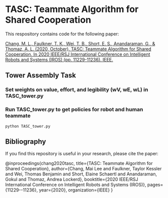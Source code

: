 # TASC: Teammate Algorithm for Shared Cooperation

This respository contains code for the following paper:

[Chang, M. L., Faulkner, T. K., Wei, T. B., Short, E. S., Anandaraman, G., & Thomaz, A. L. (2020, October). TASC: Teammate Algorithm for Shared Cooperation. In 2020 IEEE/RSJ International Conference on Intelligent Robots and Systems (IROS) (pp. 11229-11236). IEEE.](https://ieeexplore.ieee.org/stamp/stamp.jsp?tp=&arnumber=9340983)

## Tower Assembly Task
### Set weights on value, effort, and legibility (wV, wE, wL) in TASC_tower.py 
### Run TASC_tower.py to get policies for robot and human teammate
```
python TASC_tower.py
```

## Bibliography
If you find this repository is useful in your research, please cite the paper:

@inproceedings{chang2020tasc,
  title={TASC: Teammate Algorithm for Shared Cooperation},
  author={Chang, Mai Lee and Faulkner, Taylor Kessler and Wei, Thomas Benjamin and Short, Elaine Schaertl and Anandaraman, Gokul and Thomaz, Andrea Lockerd},
  booktitle={2020 IEEE/RSJ International Conference on Intelligent Robots and Systems (IROS)},
  pages={11229--11236},
  year={2020},
  organization={IEEE}
}
